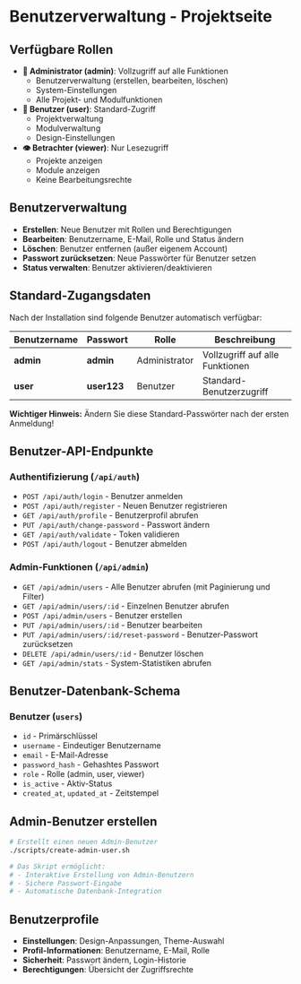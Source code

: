 # Benutzerverwaltung - Projektseite

## Verfügbare Rollen
- **👑 Administrator (admin)**: Vollzugriff auf alle Funktionen
  - Benutzerverwaltung (erstellen, bearbeiten, löschen)
  - System-Einstellungen
  - Alle Projekt- und Modulfunktionen
- **👤 Benutzer (user)**: Standard-Zugriff
  - Projektverwaltung
  - Modulverwaltung
  - Design-Einstellungen
- **👁️ Betrachter (viewer)**: Nur Lesezugriff
  - Projekte anzeigen
  - Module anzeigen
  - Keine Bearbeitungsrechte

## Benutzerverwaltung
- **Erstellen**: Neue Benutzer mit Rollen und Berechtigungen
- **Bearbeiten**: Benutzername, E-Mail, Rolle und Status ändern
- **Löschen**: Benutzer entfernen (außer eigenem Account)
- **Passwort zurücksetzen**: Neue Passwörter für Benutzer setzen
- **Status verwalten**: Benutzer aktivieren/deaktivieren

## Standard-Zugangsdaten
Nach der Installation sind folgende Benutzer automatisch verfügbar:

| Benutzername | Passwort | Rolle | Beschreibung |
|--------------|----------|-------|--------------|
| **admin** | **admin** | Administrator | Vollzugriff auf alle Funktionen |
| **user** | **user123** | Benutzer | Standard-Benutzerzugriff |

**Wichtiger Hinweis:** Ändern Sie diese Standard-Passwörter nach der ersten Anmeldung!

## Benutzer-API-Endpunkte

### Authentifizierung (`/api/auth`)
- `POST /api/auth/login` - Benutzer anmelden
- `POST /api/auth/register` - Neuen Benutzer registrieren
- `GET /api/auth/profile` - Benutzerprofil abrufen
- `PUT /api/auth/change-password` - Passwort ändern
- `GET /api/auth/validate` - Token validieren
- `POST /api/auth/logout` - Benutzer abmelden

### Admin-Funktionen (`/api/admin`)
- `GET /api/admin/users` - Alle Benutzer abrufen (mit Paginierung und Filter)
- `GET /api/admin/users/:id` - Einzelnen Benutzer abrufen
- `POST /api/admin/users` - Benutzer erstellen
- `PUT /api/admin/users/:id` - Benutzer bearbeiten
- `PUT /api/admin/users/:id/reset-password` - Benutzer-Passwort zurücksetzen
- `DELETE /api/admin/users/:id` - Benutzer löschen
- `GET /api/admin/stats` - System-Statistiken abrufen

## Benutzer-Datenbank-Schema

### Benutzer (`users`)
- `id` - Primärschlüssel
- `username` - Eindeutiger Benutzername
- `email` - E-Mail-Adresse
- `password_hash` - Gehashtes Passwort
- `role` - Rolle (admin, user, viewer)
- `is_active` - Aktiv-Status
- `created_at`, `updated_at` - Zeitstempel

## Admin-Benutzer erstellen
```bash
# Erstellt einen neuen Admin-Benutzer
./scripts/create-admin-user.sh

# Das Skript ermöglicht:
# - Interaktive Erstellung von Admin-Benutzern
# - Sichere Passwort-Eingabe
# - Automatische Datenbank-Integration
```

## Benutzerprofile
- **Einstellungen**: Design-Anpassungen, Theme-Auswahl
- **Profil-Informationen**: Benutzername, E-Mail, Rolle
- **Sicherheit**: Passwort ändern, Login-Historie
- **Berechtigungen**: Übersicht der Zugriffsrechte
